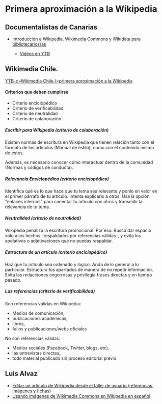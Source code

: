 # Primera aproximación a la Wikipedia

## Documentalistas  de Canarias
- [Introducción a Wikipedia, Wikimedia Commons y Wikidata para bibliotecarios/as](https://bydcanarias.es/introduccion-wikimedia/)

    - [Videos en YTB](https://www.youtube.com/watch?v=GHsxn9nWzTs&list=PL8V46S4ojupEkyOviIybtPt8r6OU_2OVn&ab_channel=Asociaci%C3%B3nByDCanarias)




## Wikimedia Chile.

[YTB-c=Wikimedia Chile-l=primera aproximación a la Wikipedia](https://www.youtube.com/watch?v=QaeKYgRXnME&list=PL4tfxbYcL5p0CdhKtGP_L8Dzw0p3JErVn)

#### Criterios que deben cumplirse
- Criterio enciclopédico
- Criterio de verificabilidad
- Criterio de neutralidad
- Criterio de colaboración 


##### Escribir para Wikipedia (criterio de colaboración)
Existen normas de escritura en Wikipedia que tienen relación tanto con el formato de los artículos (Manual de estilo), como con el contenido mismo de éstos.

Además, es necesario conocer cómo interactuar dentro de la comunidad (Normas y códigos de conducta).

##### Relevancia Enciclopédica (criterio enciclopédico)
Identifica qué es lo que hace que tu tema sea relevante y ponlo en valor en el primer párrafo de tu artículo.
Intenta explicarlo a otros. Usa la opción "enlaces internos" para conectar tu artículo con otros y transmitir la relevancia de tu tema.

##### Neutralidad (criterio de neutralidad)
Wikipedia penaliza la escritura promocional. Por eso:  Busca dar espacio solo a los hechos  -respaldados por referencias válidas-, y evita los apelativos o adjetivaciones que no puedas respaldar.

##### Estructura de un artículo (criterio enciclopédico)
Haz que tu artículo sea ordenado y lógico.
Anda de lo general a lo particular.
Estructura tus apartados de manera de no repetir información.
Evita las redacciones engorrosas y privilegia frases directas y en tiempo pasado.

##### Las referencias (criterio de verificabilidad)
Son referencias válidas en Wikipedia:
- Medios de comunicación, 
- publicaciones académicas, 
- libros, 
- fallos y publicaciones/webs oficiales 

No son referencias válidas:
- Medios sociales (Facebook, Twitter, blogs, etc), 
- las entrevistas directas, 
- todo material publicado sin proceso editorial previo


## Luis Alvaz

- [Editar un artículo de Wikipedia desde el taller de usuario (referencias, imágenes y fichas)](https://www.youtube.com/watch?v=YirS23swFK0)
- [Usando imágenes de Wikimedia Commons en Wikipedia en español](https://www.youtube.com/watch?v=Gti-N3FEiNA)